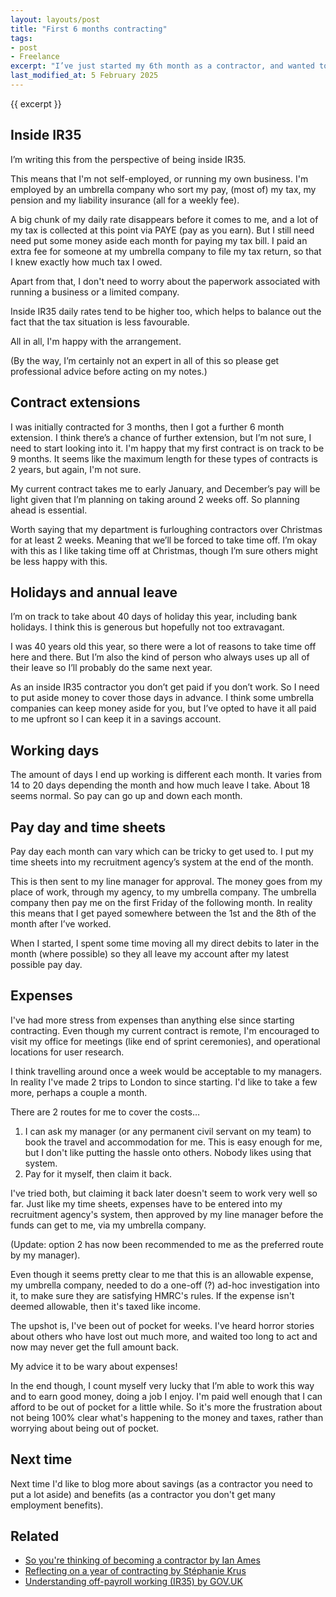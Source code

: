 ```yaml
---
layout: layouts/post
title: "First 6 months contracting"
tags:
- post
- Freelance
excerpt: "I’ve just started my 6th month as a contractor, and wanted to share some notes around the practicalities of being employed inside IR35."
last_modified_at: 5 February 2025
---
```

{{ excerpt }}

## Inside IR35

I’m writing this from the perspective of being inside IR35.

This means that I'm not self-employed, or running my own business. I'm employed by an umbrella company who sort my pay, (most of) my tax, my pension and my liability insurance (all for a weekly fee).

A big chunk of my daily rate disappears before it comes to me, and a lot of my tax is collected at this point via PAYE (pay as you earn). But I still need need put some money aside each month for paying my tax bill. I paid an extra fee for someone at my umbrella company to file my tax return, so that I knew exactly how much tax I owed.

Apart from that, I don't need to worry about the paperwork associated with running a business or a limited company.

Inside IR35 daily rates tend to be higher too, which helps to balance out the fact that the tax situation is less favourable.

All in all, I'm happy with the arrangement.

(By the way, I’m certainly not an expert in all of this so please get professional advice before acting on my notes.)


## Contract extensions 

I was initially contracted for 3 months, then I got a further 6 month extension. I think there’s a chance of further extension, but I’m not sure, I need to start looking into it. I'm happy that my first contract is on track to be 9 months. It seems like the maximum length for these types of contracts is 2 years, but again, I'm not sure.

My current contract takes me to early January, and December’s pay will be light given that I’m planning on taking around 2 weeks off. So planning ahead is essential. 

Worth saying that my department is furloughing contractors over Christmas for at least 2 weeks. Meaning that we’ll be forced to take time off. I’m okay with this as I like taking time off at Christmas, though I’m sure others might be less happy with this. 

## Holidays and annual leave

I’m on track to take about 40 days of holiday this year, including bank holidays. I think this is generous but hopefully not too extravagant. 

I was 40 years old this year, so there were a lot of reasons to take time off here and there. But I’m also the kind of person who always uses up all of their leave so I’ll probably do the same next year.

As an inside IR35 contractor you don’t get paid if you don’t work. So I need to put aside money to cover those days in advance. I think some umbrella companies can keep money aside for you, but I’ve opted to have it all paid to me upfront so I can keep it in a savings account. 

## Working days

The amount of days I end up working is different each month. It varies from 14 to 20 days depending the month and how much leave I take. About 18 seems normal. So pay can go up and down each month.

## Pay day and time sheets

Pay day each month can vary which can be tricky to get used to. I put my time sheets into my recruitment agency’s system at the end of the month. 

This is then sent to my line manager for approval. The money goes from my place of work, through my agency, to my umbrella company. The umbrella company then pay me on the first Friday of the following month. In reality this means that I get payed somewhere between the 1st and the 8th of the month after I’ve worked. 

When I started, I spent some time moving all my direct debits to later in the month (where possible) so they all leave my account after my latest possible pay day.

## Expenses

I've had more stress from expenses than anything else since starting contracting. Even though my current contract is remote, I'm encouraged to visit my office for meetings (like end of sprint ceremonies), and operational locations for user research.

I think travelling around once a week would be acceptable to my managers. In reality I've made 2 trips to London to since starting. I'd like to take a few more, perhaps a couple a month.

There are 2 routes for me to cover the costs…

1. I can ask my manager (or any permanent civil servant on my team) to book the travel and accommodation for me. This is easy enough for me, but I don't like putting the hassle onto others. Nobody likes using that system.
2. Pay for it myself, then claim it back.

I've tried both, but claiming it back later doesn't seem to work very well so far. Just like my time sheets, expenses have to be entered into my recruitment agency's system, then approved by my line manager before the funds can get to me, via my umbrella company.

(Update: option 2 has now been recommended to me as the preferred route by my manager).

Even though it seems pretty clear to me that this is an allowable expense, my umbrella company, needed to do a one-off (?) ad-hoc investigation into it, to make sure they are satisfying HMRC's rules. If the expense isn't deemed allowable, then it's taxed like income.

The upshot is, I've been out of pocket for weeks. I've heard horror stories about others who have lost out much more, and waited too long to act and now may never get the full amount back.

My advice it to be wary about expenses!

In the end though, I count myself very lucky that I’m able to work this way and to earn good money, doing a job I enjoy. I'm paid well enough that I can afford to be out of pocket for a little while. So it's more the frustration about not being 100% clear what's happening to the money and taxes, rather than worrying about being out of pocket.

## Next time

Next time I'd like to blog more about savings (as a contractor you need to put a lot aside) and benefits (as a contractor you don't get many employment benefits).

## Related

- [So you're thinking of becoming a contractor by Ian Ames](https://ames.world/en/posts/so-youre-thinking-of-becoming-a-contractor/)
- [Reflecting on a year of contracting by Stéphanie Krus](https://blog.chezleskrus.com/2024/10/13/reflecting-on-a-year-of-contracting/)
- [Understanding off-payroll working (IR35) by GOV.UK](https://www.gov.uk/guidance/understanding-off-payroll-working-ir35)